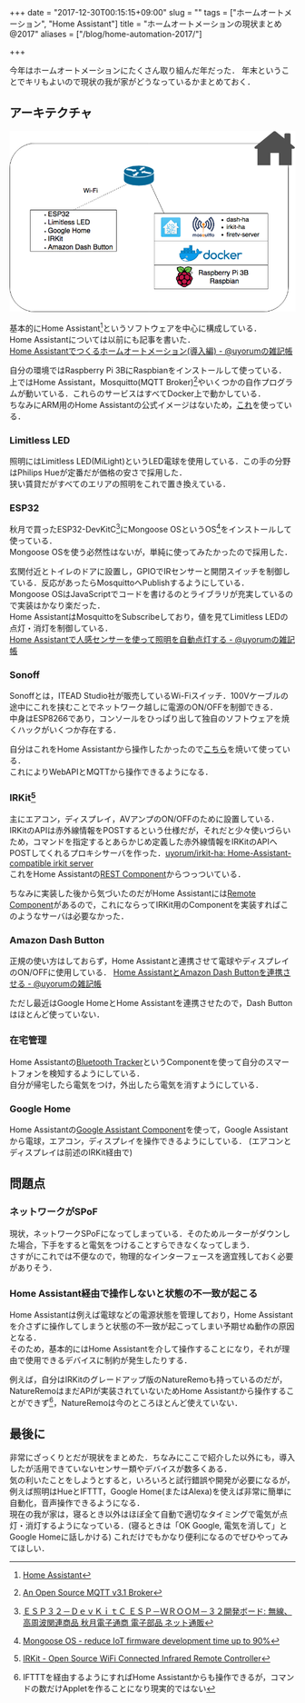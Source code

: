 +++
date = "2017-12-30T00:15:15+09:00"
slug = ""
tags = ["ホームオートメーション", "Home Assistant"]
title = "ホームオートメーションの現状まとめ@2017"
aliases = ["/blog/home-automation-2017/"]

+++

今年はホームオートメーションにたくさん取り組んだ年だった．
年末ということでキリもよいので現状の我が家がどうなっているかまとめておく．

<!--more-->

## アーキテクチャ

![01.png](/home-automation-2017/01.png)

基本的にHome Assistant[^1]というソフトウェアを中心に構成している．  
Home Assistantについては以前にも記事を書いた．  
[Home Assistantでつくるホームオートメーション(導入編) - @uyorumの雑記帳](/blog/home-assistant-install/)

自分の環境ではRaspberry Pi 3BにRaspbianをインストールして使っている．  
上ではHome Assistant，Mosquitto(MQTT Broker)[^2]やいくつかの自作プログラムが動いている．これらのサービスはすべてDocker上で動かしている．  
ちなみにARM用のHome Assistantの公式イメージはないため，[これ](https://github.com/lroguet/rpi-home-assistant)を使っている．

### Limitless LED

照明にはLimitless LED(MiLight)というLED電球を使用している．この手の分野はPhilips Hueが定番だが価格の安さで採用した．  
狭い賃貸だがすべてのエリアの照明をこれで置き換えている．

### ESP32

秋月で買ったESP32-DevKitC[^3]にMongoose OSというOS[^4]をインストールして使っている．  
Mongoose OSを使う必然性はないが，単純に使ってみたかったので採用した．

玄関付近とトイレのドアに設置し，GPIOでIRセンサーと開閉スイッチを制御している．反応があったらMosquittoへPublishするようにしている．  
Mongoose OSはJavaScriptでコードを書けるのとライブラリが充実しているので実装はかなり楽だった．  
Home AssistantはMosquittoをSubscribeしており，値を見てLimitless LEDの点灯・消灯を制御している．  
[Home Assistantで人感センサーを使って照明を自動点灯する - @uyorumの雑記帳](/blog/home-assistant-gpio/)

### Sonoff

Sonoffとは，ITEAD Studio社が販売しているWi-Fiスイッチ．100Vケーブルの途中にこれを挟むことでネットワーク越しに電源のON/OFFを制御できる．  
中身はESP8266であり，コンソールをひっぱり出して独自のソフトウェアを焼くハックがいくつか存在する．

自分はこれをHome Assistantから操作したかったので[こちら](https://github.com/arendst/Sonoff-Tasmota)を焼いて使っている．  
これによりWebAPIとMQTTから操作できるようになる．

### IRKit[^5]

主にエアコン，ディスプレイ，AVアンプのON/OFFのために設置している．
IRKitのAPIは赤外線情報をPOSTするという仕様だが，それだと少々使いづらいため，コマンドを指定するとあらかじめ定義した赤外線情報をIRKitのAPIへPOSTしてくれるプロキシサーバを作った．[uyorum/irkit-ha: Home-Assistant-compatible irkit server](https://github.com/uyorum/irkit-ha)  
これをHome Assistantの[REST Component](https://home-assistant.io/components/notify.rest/)からつっついている．

ちなみに実装した後から気づいたのだがHome Assistantには[Remote Component](https://home-assistant.io/components/remote/)があるので，これにならってIRKit用のComponentを実装すればこのようなサーバは必要なかった．

### Amazon Dash Button

正規の使い方はしておらず，Home Assistantと連携させて電球やディスプレイのON/OFFに使用している．
[Home AssistantとAmazon Dash Buttonを連携させる - @uyorumの雑記帳](/blog/home-assistant-with-dash-button/)

ただし最近はGoogle HomeとHome Assistantを連携させたので，Dash Buttonはほとんど使っていない．

### 在宅管理

Home Assistantの[Bluetooth Tracker](https://home-assistant.io/components/device_tracker.bluetooth_tracker/)というComponentを使って自分のスマートフォンを検知するようにしている．  
自分が帰宅したら電気をつけ，外出したら電気を消すようにしている．

### Google Home

Home Assistantの[Google Assistant Component](https://home-assistant.io/components/google_assistant/)を使って，Google Assistantから電球，エアコン，ディスプレイを操作できるようにしている．
(エアコンとディスプレイは前述のIRKit経由で)

## 問題点

### ネットワークがSPoF

現状，ネットワークSPoFになってしまっている．そのためルーターがダウンした場合，下手をすると電気をつけることすらできなくなってしまう．  
さすがにこれでは不便なので，物理的なインターフェースを適宜残しておく必要がありそう．

### Home Assistant経由で操作しないと状態の不一致が起こる

Home Assistantは例えば電球などの電源状態を管理しており，Home Assistantを介さずに操作してしまうと状態の不一致が起こってしまい予期せぬ動作の原因となる．  
そのため，基本的にはHome Assistantを介して操作することになり，それが理由で使用できるデバイスに制約が発生したりする．

例えば，自分はIRKitのグレードアップ版のNatureRemoも持っているのだが，NatureRemoはまだAPIが実装されていないためHome Assistantから操作することができず[^6]，NatureRemoは今のところほとんど使えていない．

## 最後に

非常にざっくりとだが現状をまとめた．ちなみにここで紹介した以外にも，導入したが活用できていないセンサー類やデバイスが数多くある．  
気の利いたことをしようとすると，いろいろと試行錯誤や開発が必要になるが，例えば照明はHueとIFTTT，Google Home(またはAlexa)を使えば非常に簡単に自動化，音声操作できるようになる．  
現在の我が家は，寝るとき以外はほぼ全て自動で適切なタイミングで電気が点灯・消灯するようになっている．(寝るときは「OK Google, 電気を消して」とGoogle Homeに話しかける)
これだけでもかなり便利になるのでぜひやってみてほしい．

[^1]: [Home Assistant](https://home-assistant.io/)
[^2]: [An Open Source MQTT v3.1 Broker](https://mosquitto.org/)
[^3]: [ＥＳＰ３２－ＤｅｖＫｉｔＣ ＥＳＰ－ＷＲＯＯＭ－３２開発ボード: 無線、高周波関連商品 秋月電子通商 電子部品 ネット通販](http://akizukidenshi.com/catalog/g/gM-11819/)
[^4]: [Mongoose OS - reduce IoT firmware development time up to 90%](https://mongoose-os.com/)
[^5]: [IRKit - Open Source WiFi Connected Infrared Remote Controller](http://getirkit.com/)
[^6]: IFTTTを経由するようにすればHome Assistantからも操作できるが，コマンドの数だけAppletを作ることになり現実的ではない
